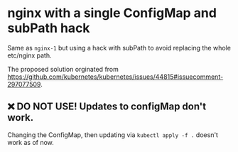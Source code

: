 # nginx with a single ConfigMap and subPath hack

Same as `nginx-1` but using a hack with subPath to avoid replacing the whole etc/nginx path.

The proposed solution orginated from <https://github.com/kubernetes/kubernetes/issues/44815#issuecomment-297077509>.

## ❌ DO NOT USE! Updates to configMap don't work.

Changing the ConfigMap, then updating via `kubectl apply -f .` doesn't work as of now.
